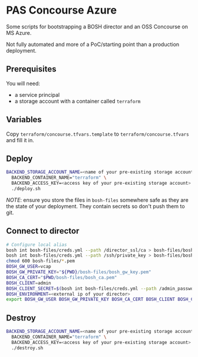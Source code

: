 # PAS Concourse Azure

Some scripts for bootstrapping a BOSH director and an OSS Concourse on MS Azure.

Not fully automated and more of a PoC/starting point than a production deployment.

## Prerequisites

You will need:

- a service principal
- a storage account with a container called `terraform`

## Variables

Copy `terraform/concourse.tfvars.template` to `terraform/concourse.tfvars` and fill it in.

## Deploy

```sh
BACKEND_STORAGE_ACCOUNT_NAME=<name of your pre-existing storage account> \
  BACKEND_CONTAINER_NAME="terraform" \
  BACKEND_ACCESS_KEY=<access key of your pre-existing storage account> \
  ./deploy.sh
```

*NOTE*: ensure you store the files in `bosh-files` somewhere safe as they are the state of your deployment. They contain secrets so don't push them to git.

## Connect to director

```sh
# Configure local alias
bosh int bosh-files/creds.yml --path /director_ssl/ca > bosh-files/bosh_ca.pem
bosh int bosh-files/creds.yml --path /ssh/private_key > bosh-files/bosh_gw_key.pem
chmod 600 bosh-files/*.pem
BOSH_GW_USER=vcap
BOSH_GW_PRIVATE_KEY="${PWD}/bosh-files/bosh_gw_key.pem"
BOSH_CA_CERT="$PWD/bosh-files/bosh_ca.pem"
BOSH_CLIENT=admin
BOSH_CLIENT_SECRET=$(bosh int bosh-files/creds.yml --path /admin_password)
BOSH_ENVIRONMENT=<external ip of your director>
export BOSH_GW_USER BOSH_GW_PRIVATE_KEY BOSH_CA_CERT BOSH_CLIENT BOSH_CLIENT_SECRET BOSH_ENVIRONMENT
```

## Destroy

```sh
BACKEND_STORAGE_ACCOUNT_NAME=<name of your pre-existing storage account> \
  BACKEND_CONTAINER_NAME="terraform" \
  BACKEND_ACCESS_KEY=<access key of your pre-existing storage account> \
  ./destroy.sh
```
